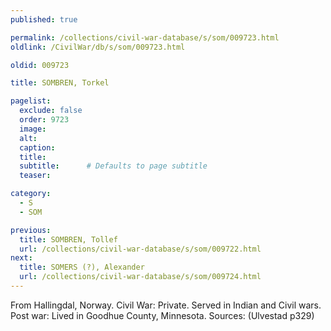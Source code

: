 ```yaml
---
published: true

permalink: /collections/civil-war-database/s/som/009723.html
oldlink: /CivilWar/db/s/som/009723.html

oldid: 009723

title: SOMBREN, Torkel

pagelist:
  exclude: false
  order: 9723
  image: 
  alt:
  caption:
  title:
  subtitle:      # Defaults to page subtitle
  teaser:

category: 
  - S 
  - SOM

previous:
  title: SOMBREN, Tollef
  url: /collections/civil-war-database/s/som/009722.html  
next:
  title: SOMERS (?), Alexander
  url: /collections/civil-war-database/s/som/009724.html   
---
```

From Hallingdal, Norway. Civil War: Private. Served in Indian and Civil wars. Post war: Lived in Goodhue County, Minnesota. Sources: (Ulvestad p329)